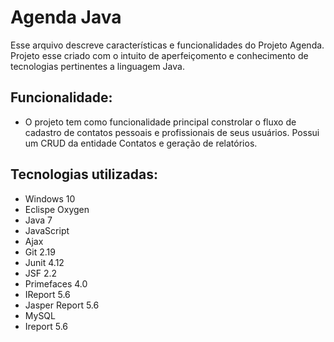 
# Agenda Java
Esse arquivo descreve características e funcionalidades do Projeto Agenda. Projeto esse criado com o intuito de aperfeiçomento e conhecimento de tecnologias pertinentes a linguagem Java. 

## Funcionalidade:

- O projeto tem como funcionalidade principal constrolar o fluxo de cadastro de contatos pessoais e profissionais de seus usuários. Possui um CRUD da entidade Contatos e geração de relatórios. 

## Tecnologias utilizadas:

- Windows 10
- Eclispe Oxygen
- Java 7
- JavaScript
- Ajax
- Git 2.19
- Junit 4.12
- JSF 2.2
- Primefaces 4.0
- IReport 5.6
- Jasper Report 5.6
- MySQL
- Ireport 5.6
